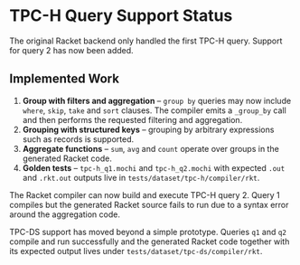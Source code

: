 # TPC-H Query Support Status

The original Racket backend only handled the first TPC-H query. Support for
query 2 has now been added.

## Implemented Work

1. **Group with filters and aggregation** – `group by` queries may now include
   `where`, `skip`, `take` and `sort` clauses. The compiler emits a `_group_by`
   call and then performs the requested filtering and aggregation.
2. **Grouping with structured keys** – grouping by arbitrary expressions such as
   records is supported.
3. **Aggregate functions** – `sum`, `avg` and `count` operate over groups in the
   generated Racket code.
4. **Golden tests** – `tpc-h_q1.mochi` and `tpc-h_q2.mochi` with expected
   `.out` and `.rkt.out` outputs live in `tests/dataset/tpc-h/compiler/rkt`.

The Racket compiler can now build and execute TPC-H query 2. Query 1
compiles but the generated Racket source fails to run due to a syntax
error around the aggregation code.

TPC-DS support has moved beyond a simple prototype. Queries `q1` and `q2`
compile and run successfully and the generated Racket code together with
its expected output lives under `tests/dataset/tpc-ds/compiler/rkt`.
